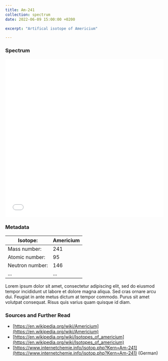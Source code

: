 ```yaml
---
title: Am-241
collection: spectrum
date: 2022-06-09 15:00:00 +0200

excerpt: "Artifical isotope of Americium"

---
```


### Spectrum

<iframe width="100%" height="500" src="/assets/spectra/Am-241.html" title="Am-241 gamma spectrum" frameborder="0" allowfullscreen></iframe>

### Metadata

| Isotope: | Americium |
| --- | --- |
| Mass number: | 241 |
| Atomic number: | 95 |
| Neutron number: | 146 |
| ... | ... |

Lorem ipsum dolor sit amet, consectetur adipiscing elit, sed do eiusmod tempor incididunt ut labore et dolore magna aliqua. Sed cras ornare arcu dui. Feugiat in ante metus dictum at tempor commodo. Purus sit amet volutpat consequat. Risus quis varius quam quisque id diam.

### Sources and Further Read

- [https://en.wikipedia.org/wiki/Americium](https://en.wikipedia.org/wiki/Americium)
- [https://en.wikipedia.org/wiki/Isotopes_of_americium](https://en.wikipedia.org/wiki/Isotopes_of_americium)
- [https://www.internetchemie.info/isotop.php?Kern=Am-241](https://www.internetchemie.info/isotop.php?Kern=Am-241) (German)
